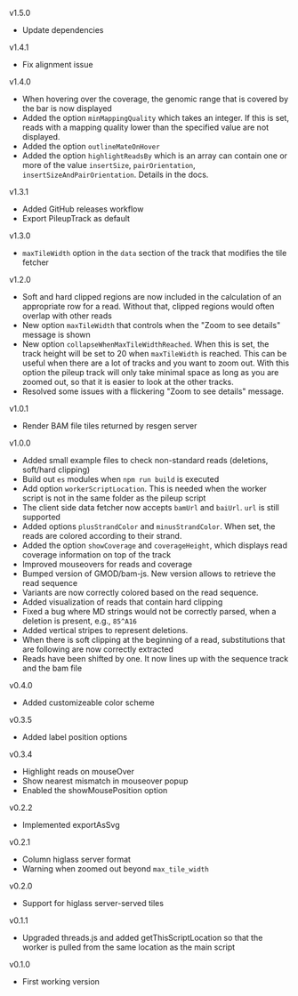 v1.5.0

- Update dependencies

v1.4.1

- Fix alignment issue

v1.4.0

- When hovering over the coverage, the genomic range that is covered by the bar is now displayed
- Added the option `minMappingQuality` which takes an integer. If this is set, reads with a mapping quality lower than the specified value are not displayed.
- Added the option `outlineMateOnHover`
- Added the option `highlightReadsBy` which is an array can contain one or more of the value `insertSize`, `pairOrientation`, `insertSizeAndPairOrientation`. Details in the docs.

v1.3.1

- Added GitHub releases workflow
- Export PileupTrack as default

v1.3.0

- `maxTileWidth` option in the `data` section of the track that modifies the tile fetcher

v1.2.0

- Soft and hard clipped regions are now included in the calculation of an appropriate row for a read. Without that, clipped regions would often overlap with other reads
- New option `maxTileWidth` that controls when the "Zoom to see details" message is shown
- New option `collapseWhenMaxTileWidthReached`. When this is set, the track height will be set to 20 when `maxTileWidth` is reached. This can be useful when there are a lot of tracks and you want to zoom out. With this option the pileup track will only take minimal space as long as you are zoomed out, so that it is easier to look at the other tracks.
- Resolved some issues with a flickering "Zoom to see details" message.

v1.0.1

- Render BAM file tiles returned by resgen server

v1.0.0

- Added small example files to check non-standard reads (deletions, soft/hard clipping)
- Build out `es` modules when `npm run build` is executed
- Add option `workerScriptLocation`. This is needed when the worker script is not in the same folder as the pileup script
- The client side data fetcher now accepts `bamUrl` and `baiUrl`. `url` is still supported
- Added options `plusStrandColor` and `minusStrandColor`. When set, the reads are colored according to their strand.
- Added the option `showCoverage` and `coverageHeight`, which displays read coverage information on top of the track
- Improved mouseovers for reads and coverage
- Bumped version of GMOD/bam-js. New version allows to retrieve the read sequence
- Variants are now correctly colored based on the read sequence.
- Added visualization of reads that contain hard clipping
- Fixed a bug where MD strings would not be correctly parsed, when a deletion is present, e.g., `85^A16`
- Added vertical stripes to represent deletions.
- When there is soft clipping at the beginning of a read, substitutions that are following are now correctly extracted
- Reads have been shifted by one. It now lines up with the sequence track and the bam file

v0.4.0

- Added customizeable color scheme

v0.3.5

- Added label position options

v0.3.4

- Highlight reads on mouseOver
- Show nearest mismatch in mouseover popup
- Enabled the showMousePosition option

v0.2.2

- Implemented exportAsSvg

v0.2.1

- Column higlass server format
- Warning when zoomed out beyond `max_tile_width`

v0.2.0

- Support for higlass server-served tiles

v0.1.1

- Upgraded threads.js and added getThisScriptLocation so that the worker is pulled from the same location as the main script

v0.1.0

- First working version
